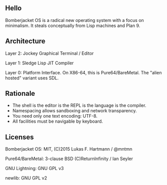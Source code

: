 Hello
-----

Bomberjacket OS is a radical new operating system with a focus on minimalism. It steals conceptually from Lisp machines and Plan 9.

Architecture
------------

Layer 2: Jockey Graphical Terminal / Editor

Layer 1: Sledge Lisp JIT Compiler

Layer 0: Platform Interface. On X86-64, this is Pure64/BareMetal. The "alien hosted" variant uses SDL.

Rationale
---------

- The shell is the editor is the REPL is the language is the compiler.
- Namespacing allows sandboxing and network transparency.
- You need only one text encoding: UTF-8.
- All facilities must be navigable by keyboard.

Licenses
--------

Bomberjacket OS: MIT, (C)2015 Lukas F. Hartmann / @mntmn

Pure64/BareMetal: 3-clause BSD (C)ReturnInfinity / Ian Seyler

GNU Lightning: GNU GPL v3

newlib: GNU GPL v2
